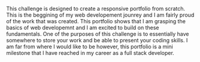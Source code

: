 This challenge is designed to create a responsive portfolio from scratch. This is the beggining of my web developement jounrey and I am fairly proud of the work that was created. This portfolio shows that I am grasping the basics of web developemnt and I am excited to build on these fundamentals. One of the purposes of this challenge is to essentially have somewhere to store your work and be able to present your coding skills. I am far from where I would like to be however, this portfolio is a mini milestone that I have reached in my career as a full stack developer. 
  
